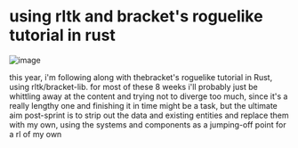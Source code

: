 # using rltk and bracket's roguelike tutorial in rust
![image](https://github.com/Llywelwyn/rust-rl/assets/82828093/f1bc9e7f-3f6e-42a8-8d2e-e6bd4fb5a007)

this year, i'm following along with thebracket's roguelike tutorial in Rust, using rltk/bracket-lib. for most of these 8 weeks i'll probably just be whittling away at the content and trying not to diverge too much, since it's a really lengthy one and finishing it in time might be a task, but the ultimate aim post-sprint is to strip out the data and existing entities and replace them with my own, using the systems and components as a jumping-off point for a rl of my own
